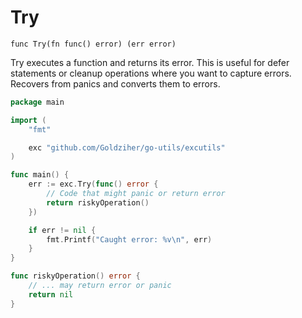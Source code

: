 # Try

`func Try(fn func() error) (err error)`

Try executes a function and returns its error. This is useful for defer statements or cleanup operations where you want to capture errors. Recovers from panics and converts them to errors.

```go
package main

import (
	"fmt"

	exc "github.com/Goldziher/go-utils/excutils"
)

func main() {
	err := exc.Try(func() error {
		// Code that might panic or return error
		return riskyOperation()
	})

	if err != nil {
		fmt.Printf("Caught error: %v\n", err)
	}
}

func riskyOperation() error {
	// ... may return error or panic
	return nil
}
```
